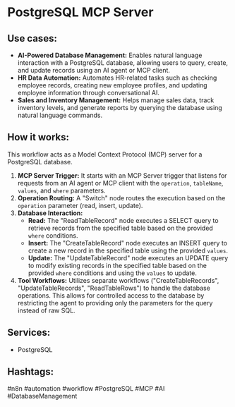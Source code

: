 # PostgreSQL MCP Server

## Use cases:

- **AI-Powered Database Management:** Enables natural language interaction with a PostgreSQL database, allowing users to query, create, and update records using an AI agent or MCP client.
- **HR Data Automation:** Automates HR-related tasks such as checking employee records, creating new employee profiles, and updating employee information through conversational AI.
- **Sales and Inventory Management:** Helps manage sales data, track inventory levels, and generate reports by querying the database using natural language commands.

## How it works:

This workflow acts as a Model Context Protocol (MCP) server for a PostgreSQL database.

1.  **MCP Server Trigger:** It starts with an MCP Server trigger that listens for requests from an AI agent or MCP client with the `operation`, `tableName`, `values`, and `where` parameters.
2.  **Operation Routing:** A "Switch" node routes the execution based on the `operation` parameter (read, insert, update).
3.  **Database Interaction:**
    *   **Read:** The "ReadTableRecord" node executes a SELECT query to retrieve records from the specified table based on the provided `where` conditions.
    *   **Insert:** The "CreateTableRecord" node executes an INSERT query to create a new record in the specified table using the provided `values`.
    *   **Update:** The "UpdateTableRecord" node executes an UPDATE query to modify existing records in the specified table based on the provided `where` conditions and using the `values` to update.
4.  **Tool Workflows:** Utilizes separate workflows ("CreateTableRecords", "UpdateTableRecords", "ReadTableRows") to handle the database operations. This allows for controlled access to the database by restricting the agent to providing only the parameters for the query instead of raw SQL.

## Services:

-   PostgreSQL

## Hashtags:

#n8n #automation #workflow #PostgreSQL #MCP #AI #DatabaseManagement
